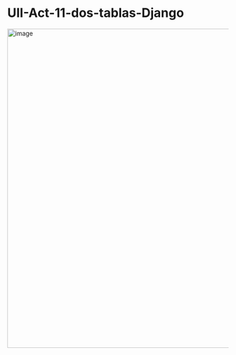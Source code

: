 # UII-Act-11-dos-tablas-Django
<img width="1920" height="725" alt="image" src="https://github.com/user-attachments/assets/9f397713-915f-43d6-839e-75eb6544a86d" />
